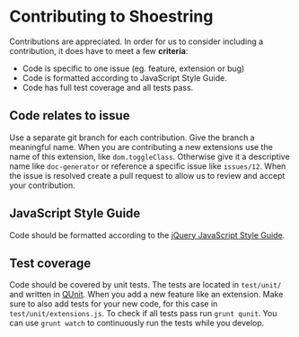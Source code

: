 # Contributing to Shoestring

Contributions are appreciated. In order for us to consider including a contribution, it does have to meet a few **criteria**:

* Code is specific to one issue (eg. feature, extension or bug)
* Code is formatted according to JavaScript Style Guide.
* Code has full test coverage and all tests pass.

## Code relates to issue

Use a separate git branch for each contribution. Give the branch a meaningful name.
When you are contributing a new extensions use the name of this extension, like `dom.toggleClass`.
Otherwise give it a descriptive name like `doc-generator` or reference a specific issue like `issues/12`.
When the issue is resolved create a pull request to allow us to review and accept your contribution.

## JavaScript Style Guide

Code should be formatted according to the [jQuery JavaScript Style Guide](http://contribute.jquery.org/style-guide/).

## Test coverage

Code should be covered by unit tests. The tests are located in `test/unit/` and written in [QUnit](http://qunitjs.com/).
When you add a new feature like an extension. Make sure to also add tests for your new code, for this case in `test/unit/extensions.js`.
To check if all tests pass run `grunt qunit`. You can use `grunt watch` to continuously run the tests while you develop.